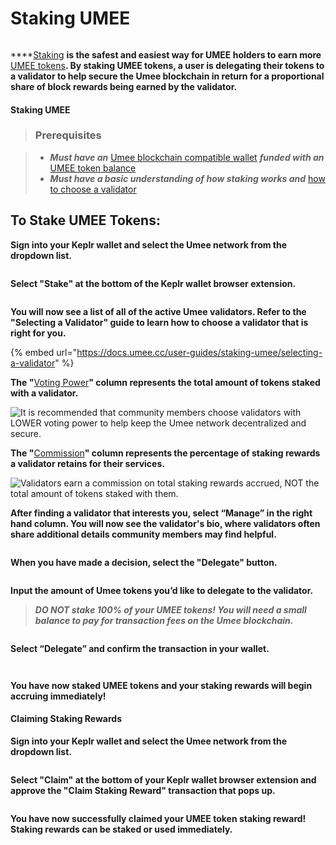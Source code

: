 # Staking UMEE

![]()

****[Staking]() **is the safest and easiest way for UMEE holders to earn more** [UMEE tokens](h)**. By staking UMEE tokens, a user is delegating their tokens to a validator to help secure the Umee blockchain in return for a proportional share of block rewards being earned by the validator.**

#### Staking UMEE

> ### Prerequisites

> * _**Must have an**_ [Umee blockchain compatible wallet]() _**funded with an**_ [UMEE token balance]()
> * _**Must have a basic understanding of how staking works and**_ [how to choose a validator]()

## To Stake UMEE Tokens:

**Sign into your Keplr wallet and select the Umee network from the dropdown list.**

![]()

**Select "Stake" at the bottom of the Keplr wallet browser extension.**

![]()

**You will now see a list of all of the active Umee validators. Refer to the "Selecting a Validator" guide to learn how to choose a validator that is right for you.**

{% embed url="https://docs.umee.cc/user-guides/staking-umee/selecting-a-validator" %}

**The "**[Voting Power]()**" column represents the total amount of tokens staked with a validator.**

![It is recommended that community members choose validators with LOWER voting power to help keep the Umee network decentralized and secure.]()

**The "**[Commission]()**" column represents the percentage of staking rewards a validator retains for their services.**

![Validators earn a commission on total staking rewards accrued, NOT the total amount of tokens staked with them.]()

**After finding a validator that interests you, select “Manage” in the right hand column. You will now see the validator's bio, where validators often share additional details community members may find helpful.**

![]()

**When you have made a decision, select the "Delegate" button.**

![]()

**Input the amount of Umee tokens you’d like to delegate to the validator.**

> _**DO NOT stake 100% of your UMEE tokens! You will need a small balance to pay for transaction fees on the Umee blockchain.**_


![]()

**Select “Delegate” and confirm the transaction in your wallet.**

![]()

![]()

**You have now staked UMEE tokens and your staking rewards will begin accruing immediately!**

#### Claiming Staking Rewards

**Sign into your Keplr wallet and select the Umee network from the dropdown list.**

![]()

**Select "Claim" at the bottom of your Keplr wallet browser extension and approve the "Claim Staking Reward" transaction that pops up.**

![]()

**You have now successfully claimed your UMEE token staking reward! Staking rewards can be staked or used immediately.**